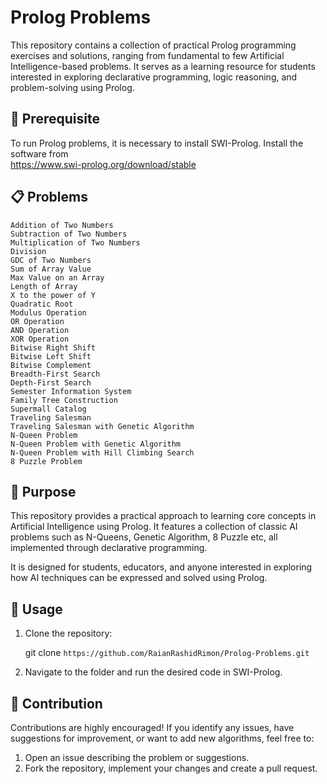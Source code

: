 # Prolog Problems
This repository contains a collection of practical Prolog programming exercises and solutions, ranging from fundamental to few Artificial Intelligence-based problems. It serves as a learning resource for students interested in exploring declarative programming, logic reasoning, and problem-solving using Prolog.



## 🔧 Prerequisite
To run Prolog problems, it is necessary to install SWI-Prolog. Install the software from    
       https://www.swi-prolog.org/download/stable


## 📋 Problems


    Addition of Two Numbers
    Subtraction of Two Numbers
    Multiplication of Two Numbers
    Division
    GDC of Two Numbers
    Sum of Array Value
    Max Value on an Array
    Length of Array
    X to the power of Y
    Quadratic Root
    Modulus Operation
    OR Operation
    AND Operation
    XOR Operation
    Bitwise Right Shift
    Bitwise Left Shift
    Bitwise Complement
    Breadth-First Search
    Depth-First Search
    Semester Information System
    Family Tree Construction
    Supermall Catalog
    Traveling Salesman
    Traveling Salesman with Genetic Algorithm
    N-Queen Problem
    N-Queen Problem with Genetic Algorithm
    N-Queen Problem with Hill Climbing Search
    8 Puzzle Problem


## 🎯 Purpose
This repository provides a practical approach to learning core concepts in Artificial Intelligence using Prolog. It features a collection of classic AI problems such as N-Queens, Genetic Algorithm, 8 Puzzle etc, all implemented through declarative programming. 

It is designed for students, educators, and anyone interested in exploring how AI techniques can be expressed and solved using Prolog.

## 📌 Usage
1. Clone the repository:

   git clone `https://github.com/RaianRashidRimon/Prolog-Problems.git`
   
3. Navigate to the folder and run the desired code in SWI-Prolog.


## 🤝 Contribution
Contributions are highly encouraged! If you identify any issues, have suggestions for improvement, or want to add new algorithms, feel free to:
1. Open an issue describing the problem or suggestions.
2. Fork the repository, implement your changes and create a pull request. 
    
    
